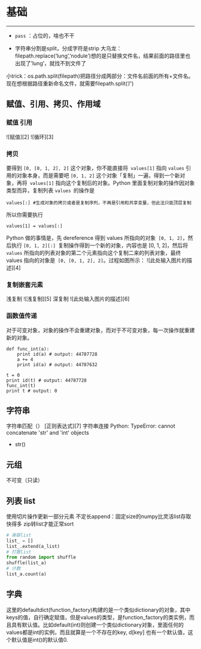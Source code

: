 # 基础
---

- `pass` ：占位的，啥也不干

* 字符串分割是split，分成字符是strip
 大乌龙：filepath.replace(‘lung’,’nodule’)想的是只替换文件名，结果前面的路径里也出现了’lung’，就找不到文件了

小trick：os.path.split(filepath)把路径分成两部分：文件名前面的所有+文件名。现在想根据路径重新命名文件，就需要filepath.split(‘/')



##  赋值、引用、拷贝、作用域
### 赋值 引用

![赋值][2]
![循环][3]

### 拷贝

要得到 `[0, [0, 1, 2], 2]` 这个对象，你不能直接将` values[1]` 指向 `values` 引用的对象本身，而是需要吧 `[0, 1, 2]` 这个对象「复制」一遍，得到一个新对象，再将` values[1]` 指向这个复制后的对象。Python 里面复制对象的操作因对象类型而异，复制列表 `values `的操作是
```
values[:] #生成对象的拷贝或者是复制序列，不再是引用和共享变量，但此法只能顶层复制
```
所以你需要执行
```
values[1] = values[:]
```
Python 做的事情是，先 dereference 得到 values 所指向的对象` [0, 1, 2]`，然后执行 `[0, 1, 2][:] `复制操作得到一个新的对象，内容也是 [0, 1, 2]，然后将 `values` 所指向的列表对象的第二个元素指向这个复制二来的列表对象，最终 values 指向的对象是` [0, [0, 1, 2], 2]`。过程如图所示：
![此处输入图片的描述][4]

### 复制嵌套元素
浅复制
![浅复制][5]
深复制
![此处输入图片的描述][6]

### 函数值传递
对于可变对象，对象的操作不会重建对象，而对于不可变对象，每一次操作就重建新的对象。
```
def func_int(a):
    print id(a) # output: 44787728 
    a += 4
    print id(a) # output: 44787632
    
t = 0
print id(t) # output: 44787728
func_int(t)
print t # output: 0

```

## 字符串

字符串匹配（）
[正则表达式][7]
字符串连接
Python: TypeError: cannot concatenate 'str' and 'int' objects

- str()

## 元组

不可变（只读）

## 列表 list

使用切片操作更新一部分元素
不定长append：固定size的numpy比灵活list存取快得多
zip转list才能正常sort

```python
# 串联list
list_ = []
list_.extend(a_list)
# 打散list
from random import shuffle
shuffle(list_a)
# 计数
list_a.count(a)
```

## 字典

这里的defaultdict(function_factory)构建的是一个类似dictionary的对象，其中keys的值，自行确定赋值，但是values的类型，是function_factory的类实例，而且具有默认值。比如default(int)则创建一个类似dictionary对象，里面任何的values都是int的实例，而且就算是一个不存在的key, d[key] 也有一个默认值，这个默认值是int()的默认值0.

